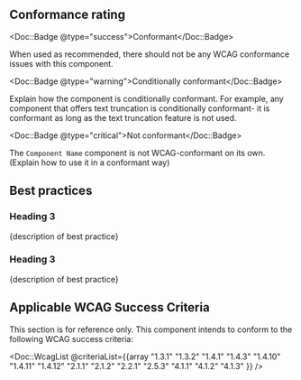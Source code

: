 ## Conformance rating

<!-- Update conformance rating badge with correct status and remove the others -->
<Doc::Badge @type="success">Conformant</Doc::Badge>

When used as recommended, there should not be any WCAG conformance issues with this component.

<Doc::Badge @type="warning">Conditionally conformant</Doc::Badge>

Explain how the component is conditionally conformant. For example, any component that offers text truncation is conditionally conformant- it is conformant as long as the text truncation feature is not used.

<Doc::Badge @type="critical">Not conformant</Doc::Badge>

The `Component Name` component is not WCAG-conformant on its own. (Explain how to use it in a conformant way)

## Best practices

### Heading 3

{description of best practice}

### Heading 3

{description of best practice}

## Applicable WCAG Success Criteria

This section is for reference only. This component intends to conform to the following WCAG success criteria:

<Doc::WcagList @criteriaList={{array "1.3.1" "1.3.2" "1.4.1" "1.4.3" "1.4.10" "1.4.11" "1.4.12" "2.1.1" "2.1.2" "2.2.1" "2.5.3" "4.1.1" "4.1.2" "4.1.3" }} />
